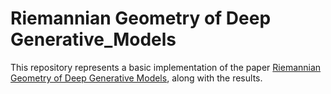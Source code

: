 # Riemannian Geometry of Deep Generative_Models

This repository represents a basic implementation of the paper <a href="https://arxiv.org/abs/1711.08014">Riemannian Geometry of Deep Generative Models</a>, along with the results.
